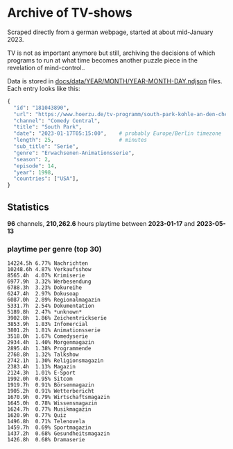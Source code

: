 # Archive of TV-shows

Scraped directly from a german webpage, started at about mid-January 2023.

TV is not as important anymore but still, archiving the decisions of which programs to run at what time
becomes another puzzle piece in the revelation of mind-control.. 

Data is stored in [docs/data/YEAR/MONTH/YEAR-MONTH-DAY.ndjson](docs/data/) files. 
Each entry looks like this:

```python
{
  "id": "181043890", 
  "url": "https://www.hoerzu.de/tv-programm/south-park-kohle-an-den-chefkoch/bid_181043890/", 
  "channel": "Comedy Central", 
  "title": "South Park", 
  "date": "2023-01-17T05:15:00",    # probably Europe/Berlin timezone 
  "length": 25,                     # minutes 
  "sub_title": "Serie", 
  "genre": "Erwachsenen-Animationsserie", 
  "season": 2, 
  "episode": 14, 
  "year": 1998, 
  "countries": ["USA"],
}
```

## Statistics

**96** channels, **210,262.6** hours playtime between **2023-01-17** and **2023-05-13**


### playtime per genre (top 30)

    14224.5h 6.77% Nachrichten
    10248.6h 4.87% Verkaufsshow
    8565.4h  4.07% Krimiserie
    6977.9h  3.32% Werbesendung
    6788.3h  3.23% Dokureihe
    6247.4h  2.97% Dokusoap
    6087.0h  2.89% Regionalmagazin
    5331.7h  2.54% Dokumentation
    5189.8h  2.47% *unknown*
    3902.8h  1.86% Zeichentrickserie
    3853.9h  1.83% Infomercial
    3801.2h  1.81% Animationsserie
    3518.0h  1.67% Comedyserie
    2934.4h  1.40% Morgenmagazin
    2895.4h  1.38% Programmende
    2768.8h  1.32% Talkshow
    2742.1h  1.30% Religionsmagazin
    2383.4h  1.13% Magazin
    2124.3h  1.01% E-Sport
    1992.0h  0.95% Sitcom
    1919.7h  0.91% Börsenmagazin
    1905.2h  0.91% Wetterbericht
    1670.9h  0.79% Wirtschaftsmagazin
    1645.0h  0.78% Wissensmagazin
    1624.7h  0.77% Musikmagazin
    1620.9h  0.77% Quiz
    1496.8h  0.71% Telenovela
    1459.7h  0.69% Sportmagazin
    1437.2h  0.68% Gesundheitsmagazin
    1426.8h  0.68% Dramaserie
